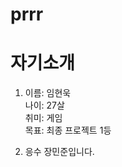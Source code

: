 
# prrr  


# 자기소개

1. 이름: 임현욱  
   나이: 27살  
   취미: 게임  
   목표: 최종 프로젝트 1등  
   
2. 응수 장민준입니다.
   

